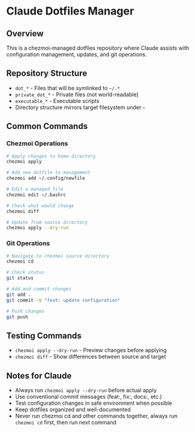 # Claude Dotfiles Manager

## Overview
This is a chezmoi-managed dotfiles repository where Claude assists with configuration management, updates, and git operations.

## Repository Structure
- `dot_*` - Files that will be symlinked to `~/.*`
- `private_dot_*` - Private files (not world-readable)
- `executable_*` - Executable scripts
- Directory structure mirrors target filesystem under `~`

## Common Commands

### Chezmoi Operations
```bash
# Apply changes to home directory
chezmoi apply

# Add new dotfile to management
chezmoi add ~/.config/newfile

# Edit a managed file
chezmoi edit ~/.bashrc

# Check what would change
chezmoi diff

# Update from source directory
chezmoi apply --dry-run
```

### Git Operations
```bash
# Navigate to chezmoi source directory
chezmoi cd

# Check status
git status

# Add and commit changes
git add .
git commit -m "feat: update configuration"

# Push changes
git push
```

## Testing Commands
- `chezmoi apply --dry-run` - Preview changes before applying
- `chezmoi diff` - Show differences between source and target

## Notes for Claude
- Always run `chezmoi apply --dry-run` before actual apply
- Use conventional commit messages (feat:, fix:, docs:, etc.)
- Test configuration changes in safe environment when possible
- Keep dotfiles organized and well-documented
- Never run chezmoi cd and other commands together, always run `chezmoi cd` first, then run next command